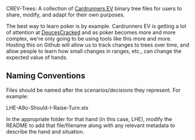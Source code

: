 CREV-Trees: A collection of [Cardrunners EV](http://www.cardrunnersev.com) binary tree files for users to share, modify, and adapt for their own purposes.

The best way to learn poker is by example. Cardrunners EV is getting a lot of attention at [DeucesCracked](http://www.deucescracked.com) and as poker becomes more and more complex, we're only going to be using tools like this more and more. Hosting this on Github will allow us to track changes to trees over time, and allow people to learn how small changes in ranges, etc., can change the expected value of hands.

Naming Conventions
----------------------------

Files should be named after the scenarios/decisions they represent. For example:

LHE-A9o-Should-I-Raise-Turn.stx

In the appropriate folder for that hand (in this case, LHE), modify the README to add that file/filename along with any relevant metadata to describe the hand and situation.
